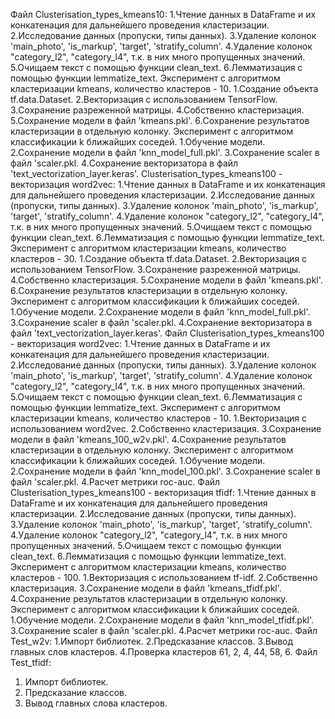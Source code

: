 Файл Clusterisation_types_kmeans10:
1.Чтение данных в DataFrame и их конкатенация для дальнейшего проведения кластеризации.
2.Исследование данных (пропуски, типы данных).
3.Удаление колонок 'main_photo', 'is_markup', 'target', 'stratify_column'.
4.Удаление колонок "category_l2", "category_l4", т.к. в них много пропущенных значений.
5.Очищаем текст с помощью функции clean_text.
6.Лемматизация с помощью функции lemmatize_text.
Эксперимент с алгоритмом кластеризации kmeans, количество кластеров - 10.
1.Создание объекта tf.data.Dataset.
2.Векторизация с использованием TensorFlow.
3.Сохранение разреженной матрицы.
4.Собственно кластеризация.
5.Сохранение модели в файл 'kmeans.pkl'.
6.Сохранение результатов кластеризации в отдельную колонку.
Эксперимент с алгоритмом классификации k ближайших соседей.
1.Обучение модели.
2.Сохранение модели в файл 'knn_model_full.pkl'.
3.Сохранение scaler в файл 'scaler.pkl.
4.Сохранение векторизатора в файл 'text_vectorization_layer.keras'.
Clusterisation_types_kmeans100 - векторизация word2vec:
1.Чтение данных в DataFrame и их конкатенация для дальнейшего проведения кластеризации.
2.Исследование данных (пропуски, типы данных).
3.Удаление колонок 'main_photo', 'is_markup', 'target', 'stratify_column'.
4.Удаление колонок "category_l2", "category_l4", т.к. в них много пропущенных значений.
5.Очищаем текст с помощью функции clean_text.
6.Лемматизация с помощью функции lemmatize_text.
Эксперимент с алгоритмом кластеризации kmeans, количество кластеров - 30.
1.Создание объекта tf.data.Dataset.
2.Векторизация с использованием TensorFlow.
3.Сохранение разреженной матрицы.
4.Собственно кластеризация.
5.Сохранение модели в файл 'kmeans.pkl'.
6.Сохранение результатов кластеризации в отдельную колонку.
Эксперимент с алгоритмом классификации k ближайших соседей.
1.Обучение модели.
2.Сохранение модели в файл 'knn_model_full.pkl'.
3.Сохранение scaler в файл 'scaler.pkl.
4.Сохранение векторизатора в файл 'text_vectorization_layer.keras'.
Файл Clusterisation_types_kmeans100 - векторизация word2vec:
1.Чтение данных в DataFrame и их конкатенация для дальнейшего проведения кластеризации.
2.Исследование данных (пропуски, типы данных).
3.Удаление колонок 'main_photo', 'is_markup', 'target', 'stratify_column'.
4.Удаление колонок "category_l2", "category_l4", т.к. в них много пропущенных значений.
5.Очищаем текст с помощью функции clean_text.
6.Лемматизация с помощью функции lemmatize_text.
Эксперимент с алгоритмом кластеризации kmeans, количество кластеров - 10.
1.Векторизация с использованием word2vec.
2.Собственно кластеризация.
3.Сохранение модели в файл 'kmeans_100_w2v.pkl'.
4.Сохранение результатов кластеризации в отдельную колонку.
Эксперимент с алгоритмом классификации k ближайших соседей.
1.Обучение модели.
2.Сохранение модели в файл 'knn_model_100.pkl'.
3.Сохранение scaler в файл 'scaler.pkl.
4.Расчет метрики roc-auc.
Файл Clusterisation_types_kmeans100 - векторизация tfidf:
1.Чтение данных в DataFrame и их конкатенация для дальнейшего проведения кластеризации.
2.Исследование данных (пропуски, типы данных).
3.Удаление колонок 'main_photo', 'is_markup', 'target', 'stratify_column'.
4.Удаление колонок "category_l2", "category_l4", т.к. в них много пропущенных значений.
5.Очищаем текст с помощью функции clean_text.
6.Лемматизация с помощью функции lemmatize_text.
Эксперимент с алгоритмом кластеризации kmeans, количество кластеров - 100.
1.Векторизация с использованием tf-idf.
2.Собственно кластеризация.
3.Сохранение модели в файл 'kmeans_tfidf.pkl'.
4.Сохранение результатов кластеризации в отдельную колонку.
Эксперимент с алгоритмом классификации k ближайших соседей.
1.Обучение модели.
2.Сохранение модели в файл 'knn_model_tfidf.pkl'.
3.Сохранение scaler в файл 'scaler.pkl.
4.Расчет метрики roc-auc.
Файл Test_w2v:
1.Импорт библиотек.
2.Предсказание классов.
3.Вывод главных слов кластеров.
4.Проверка кластеров 61, 2, 4, 44, 58, 6.
Файл Test_tfidf:
1. Импорт библиотек.
2. Предсказание классов.
3. Вывод главных слова кластеров.

